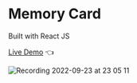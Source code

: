 # Memory Card

Built with React JS

[Live Demo](https://sunjcar.github.io/Memory-Card/) :point_left:

![Recording 2022-09-23 at 23 05 11](https://user-images.githubusercontent.com/101779749/192082784-af2548e9-1aab-46f7-9738-33c0fff7e77f.gif)
